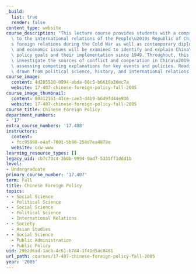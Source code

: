 ```yaml
---
_build:
  list: true
  render: false
content_type: website
course_description: "This lecture course provides students with a comprehensive introduction\
  \ to the international relations of the People\u2019s Republic of China. China\u2019\
  s foreign relations during the Cold War as well as contemporary diplomatic, security\
  \ and economic issues will be examined to identify and explain China\u2019s foreign\
  \ policy goals and their implementation since 1949. Throughout, this course will\
  \ investigate the sources of conflict and cooperation in China\u2019s behavior,\
  \ assessing competing explanations for key events and policies. Readings will be\
  \ drawn from political science, history, and international relations theory.\n"
course_image:
  content: 4d285510-0994-abda-68c5-b6619a30ec7a
  website: 17-407-chinese-foreign-policy-fall-2005
course_image_thumbnail:
  content: 80312161-41ce-cae3-d4b9-b649fd44e936
  website: 17-407-chinese-foreign-policy-fall-2005
course_title: Chinese Foreign Policy
department_numbers:
- '17'
extra_course_numbers: '17.408'
instructors:
  content:
  - fcc95998-e4af-7081-5b80-258d7ea4878e
  website: ocw-www
learning_resource_types: []
legacy_uid: cb7c73c4-3b0b-9994-9ad7-5335ff1ddd1b
level:
- Undergraduate
primary_course_number: '17.407'
term: Fall
title: Chinese Foreign Policy
topics:
- - Social Science
  - Political Science
- - Social Science
  - Political Science
  - International Relations
- - Society
  - Asian Studies
- - Social Science
  - Public Administration
  - Public Policy
uid: 29b2d6ad-1acb-4c61-b784-1f41d5ac8481
url_path: courses/17-407-chinese-foreign-policy-fall-2005
year: '2005'
---
```

